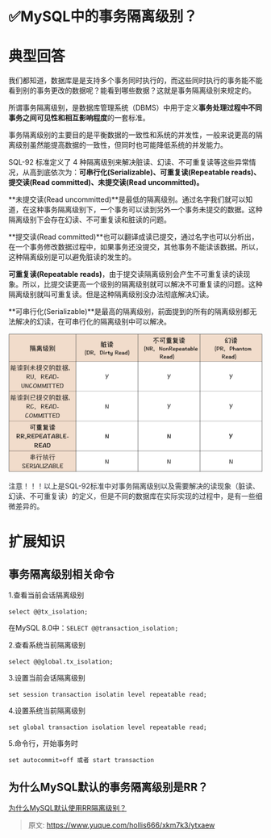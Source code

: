 # ✅MySQL中的事务隔离级别？

# 典型回答
我们都知道，数据库是是支持多个事务同时执行的，而这些同时执行的事务能不能看到别的事务更改的数据呢？能看到哪些数据？这就是事务隔离级别来规定的。



所谓事务隔离级别，是数据库管理系统（DBMS）中用于定义**事务处理过程中不同事务之间可见性和相互影响程度**的一套标准。



事务隔离级别的主要目的是平衡数据的一致性和系统的并发性，一般来说更高的隔离级别虽然能提高数据的一致性，但同时也可能降低系统的并发能力。



SQL-92 标准定义了 4 种隔离级别来解决脏读、幻读、不可重复读等这些异常情况，从高到底依次为：**可串行化(Serializable)、可重复读(Repeatable reads)、提交读(Read committed)、未提交读(Read uncommitted)。**

<font style="color:rgb(36, 41, 47);"></font>

**未提交读(Read uncommitted)**是最低的隔离级别。通过名字我们就可以知道，在这种事务隔离级别下，一个事务可以读到另外一个事务未提交的数据。这种隔离级别下会存在幻读、不可重复读和脏读的问题。



**提交读(Read committed)**也可以翻译成读已提交，通过名字也可以分析出，在一个事务修改数据过程中，如果事务还没提交，其他事务不能读该数据。所以，这种隔离级别是可以避免脏读的发生的。



**可重复读(Repeatable reads)**，由于提交读隔离级别会产生不可重复读的读现象。所以，比提交读更高一个级别的隔离级别就可以解决不可重复读的问题。这种隔离级别就叫可重复读。但是这种隔离级别没办法彻底解决幻读。



**可串行化(Serializable)**是最高的隔离级别，前面提到的所有的隔离级别都无法解决的幻读，在可串行化的隔离级别中可以解决。

<font style="color:rgb(36, 41, 47);"></font>

![1671361908245-fbc00be3-2782-40d9-b7a8-1cea0602e706.png](./img/7kINrKaLOpCVJdnd/1671361908245-fbc00be3-2782-40d9-b7a8-1cea0602e706-284251.png)



<font style="color:rgb(36, 41, 47);">注意！！！以上是SQL-92标准中对事务隔离级别以及需要解决的读现象（脏读、幻读、不可重复读）的定义，但是不同的数据库在实际实现的过程中，是有一些细微差异的。</font>

<font style="color:rgb(36, 41, 47);"></font>

# 扩展知识


## 事务隔离级别相关命令


1.查看当前会话隔离级别



`select @@tx_isolation;`



在MySQL 8.0中：`SELECT @@transaction_isolation;`



2.查看系统当前隔离级别



`select @@global.tx_isolation;`



3.设置当前会话隔离级别



`set session transaction isolatin level repeatable read;`



4.设置系统当前隔离级别



`set global transaction isolation level repeatable read;`



5.命令行，开始事务时



`set autocommit=off 或者 start transaction`



## 为什么MySQL默认的事务隔离级别是RR？


[为什么MySQL默认使用RR隔离级别？](https://www.yuque.com/hollis666/xkm7k3/fx5luearutigdcep)



> 原文: <https://www.yuque.com/hollis666/xkm7k3/ytxaew>